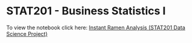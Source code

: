 # STAT201 - Business Statistics I #

To view the notebook click here: [Instant Ramen Analysis (STAT201 Data Science Project)](https://github.com/AbirRazzak/stat201-business-statistics-1/blob/master/razzak_abir_stat201FinalProject.ipynb)
